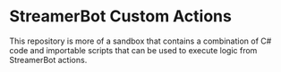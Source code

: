 # StreamerBot Custom Actions

This repository is more of a sandbox that contains a combination of C# code and importable scripts that can be used to execute logic from StreamerBot actions.
